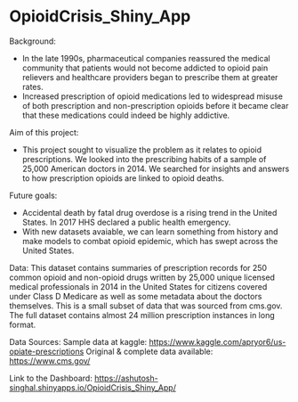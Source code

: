 # OpioidCrisis_Shiny_App

Background:

- In the late 1990s, pharmaceutical companies reassured the medical community that patients would not become addicted to opioid pain relievers and healthcare providers began to prescribe them at greater rates. 
- Increased prescription of opioid medications led to widespread misuse of both prescription and non-prescription opioids before it became clear that these medications could indeed be highly addictive.

Aim of this project: 
- This project sought to visualize the problem as it relates to opioid prescriptions. We looked into the prescribing habits of a sample of 25,000 American doctors in 2014. We searched for insights and answers to how prescription opioids are linked to opioid deaths.

Future goals:
- Accidental death by fatal drug overdose is a rising trend in the United States. In 2017 HHS declared a public health emergency. 
- With new datasets avaiable, we can learn something from history and make models to combat opioid epidemic, which has swept across the United States.

Data:
This dataset contains summaries of prescription records for 250 common opioid and non-opioid drugs written by 25,000 unique licensed medical professionals in 2014 in the United States for citizens covered under Class D Medicare as well as some metadata about the doctors themselves. This is a small subset of data that was sourced from cms.gov. The full dataset contains almost 24 million prescription instances in long format.

Data Sources: 
Sample data at kaggle: https://www.kaggle.com/apryor6/us-opiate-prescriptions
Original & complete data available: https://www.cms.gov/

Link to the Dashboard: 
 https://ashutosh-singhal.shinyapps.io/OpioidCrisis_Shiny_App/
